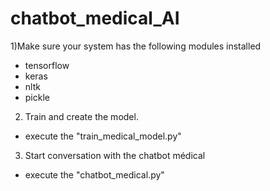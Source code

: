 # chatbot_medical_AI

1)Make sure your system has the following modules installed 
- tensorflow
- keras
- nltk
- pickle

2) Train and create the model. 
- execute the "train_medical_model.py"

3) Start conversation with the chatbot médical 
- execute the "chatbot_medical.py" 
